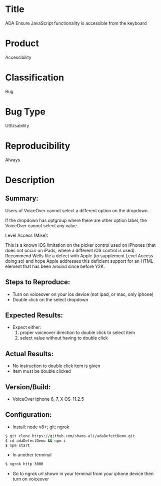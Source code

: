 # Title

ADA Ensure JavaScript functionality is accessible from the keyboard

# Product

Accessibility

# Classification

Bug

# Bug Type

UI/Usability

# Reproducibility

Always

# Description

## Summary:

Users of VoiceOver cannot select a different option on the dropdown.

If the dropdown has optgroup where there are other option label, the VoiceOver cannot select any value.

Level Access (Mike):

This is a known iOS limitation on the picker control used on iPhones (that does not occur on iPads, where a different iOS control is used). Recommend Wells file a defect with Apple (to supplement Level Access doing so) and hope Apple addresses this deficient support for an HTML element that has been around since before Y2K.

## Steps to Reproduce:

* Turn on voiceover on your ios device (not ipad, or mac, only iphone)
* Double click on the select dropdown

## Expected Results:

* Expect either:
  1.  proper voiceover direction to double click to select item
  2.  select value without having to double click

## Actual Results:

* No instruction to double click item is given
* Item must be double clicked

## Version/Build:

* VoiceOver Iphone 6, 7, X OS-11.2.5

## Configuration:

* Install: node v8+; git; ngrok

```bash
$ git clone https://github.com/shams-ali/adaDefectDemo.git
$ cd adaDefectDemo && npm i
$ npm start
```

* In another terminal

```bash
$ ngrok http 3000
```

* Go to ngrok url shown in your terminal from your iphone device then turn on voiceover
